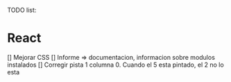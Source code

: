 TODO list: 

# React
[] Mejorar CSS
[] Informe => documentacion, informacion sobre modulos instalados
[] Corregir pista 1 columna 0. Cuando el 5 esta pintado, el 2 no lo esta